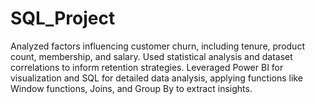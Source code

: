 # SQL_Project
Analyzed factors influencing customer churn, including tenure, product count, membership, and salary. Used statistical analysis and dataset correlations to inform retention strategies. Leveraged Power BI for visualization and SQL for detailed data analysis, applying functions like Window functions, Joins, and Group By to extract insights.
